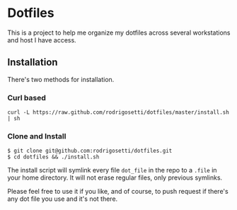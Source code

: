 # Dotfiles

This is a project to help me organize my dotfiles across several workstations
and host I have access.

## Installation

There's two methods for installation.

### Curl based

    curl -L https://raw.github.com/rodrigosetti/dotfiles/master/install.sh | sh

### Clone and Install

    $ git clone git@github.com:rodrigosetti/dotfiles.git
    $ cd dotfiles && ./install.sh

The install script will symlink every file `dot_file` in the repo to a `.file`
in your home directory. It will not erase regular files, only previous
symlinks.

Please feel free to use it if you like, and of course, to push request if
there's any dot file you use and it's not there.
